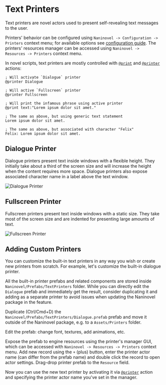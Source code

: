 # Text Printers

Text printers are novel actors used to present self-revealing text messages to the user. 

Printers' behavior can be configured using `Naninovel -> Configuration -> Printers` context menu; for available options see [configuration guide](/guide/configuration.md#printers). The printers' resources manager can be accessed using `Naninovel -> Resources -> Printers` context menu.

In novel scripts, text printers are mostly controlled with [`@print`](/api/#print) and [`@printer`](/api/#printer) actions:

```
; Will activate `Dialogue` printer
@printer Dialogue

; Will active `Fullscreen` printer
@printer Fullscreen

; Will print the infamous phrase using active printer
@print text:"Lorem ipsum dolor sit amet."

; The same as above, but using generic text statement
Lorem ipsum dolor sit amet.

; The same as above, but associated with character "Felix"
Felix: Lorem ipsum dolor sit amet.
```

## Dialogue Printer

Dialogue printers present text inside windows with a flexible height. They initially take about a third of the screen size and will increase the height when the content requires more space. Dialogue printers also expose associated character name in a label above the text window.

![Dialogue Printer](/guide/dialogue-printer.png)

## Fullscreen Printer

Fullscreen printers present text inside windows with a static size. They take most of the screen size and are indented for presenting large amounts of text. 

![Fullscreen Printer](/guide/fullscreen-printer.png)

## Adding Custom Printers

You can customize the built-in text printers in any way you wish or create new printers from scratch. For example, let's customize the built-in dialogue printer. 

All the built-in printer prefabs and related components are stored inside `Naninovel/Prefabs/TextPrinters` folder. While you can directly edit the `Dialogue` prefab and immediately get the result, consider duplicating it and adding as a separate printer to avoid issues when updating the Naninovel package in the feature. 

Duplicate (Ctrl/Cmd+D) the `Naninovel/Prefabs/TextPrinters/Dialogue.prefab` prefab and move it outside of the Naninovel package, e.g. to a `Assets/Printers` folder. 

Edit the prefab: change font, textures, add animations, etc. 

Expose the prefab to engine resources using the printer's manager GUI, which can be accessed with `Naninovel -> Resources -> Printers` context menu. Add new record using the `+` (plus) button, enter the printer actor name (can differ from the prefab name) and double click the record to open actor settings. Drag-drop printer prefab to the `Resource` field.

Now you can use the new text printer by activating it via [`@printer`](/api/#printer) action and specifying the printer actor name you've set in the manager.


